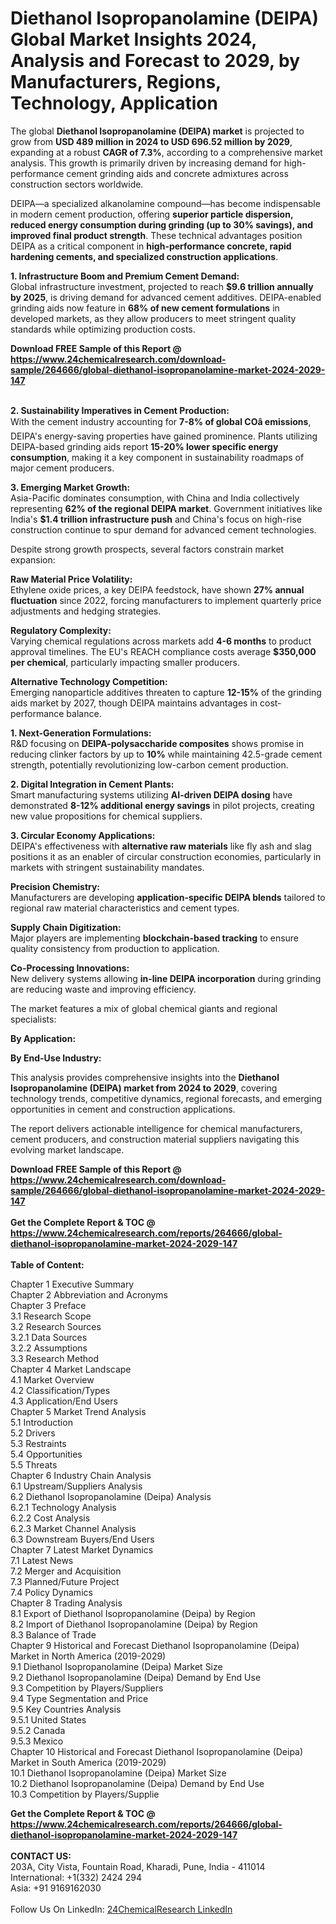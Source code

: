 <h1>Diethanol Isopropanolamine (DEIPA) Global Market Insights 2024, Analysis and Forecast to 2029, by Manufacturers, Regions, Technology, Application</h1><p>The global <strong>Diethanol Isopropanolamine (DEIPA) market</strong> is projected to grow from <strong>USD 489 million in 2024 to USD 696.52 million by 2029</strong>, expanding at a robust <strong>CAGR of 7.3%</strong>, according to a comprehensive market analysis. This growth is primarily driven by increasing demand for high-performance cement grinding aids and concrete admixtures across construction sectors worldwide.</p><p>DEIPA—a specialized alkanolamine compound—has become indispensable in modern cement production, offering <strong>superior particle dispersion, reduced energy consumption during grinding (up to 30% savings), and improved final product strength</strong>. These technical advantages position DEIPA as a critical component in <strong>high-performance concrete, rapid hardening cements, and specialized construction applications</strong>.</p><p><strong>1. Infrastructure Boom and Premium Cement Demand:</strong><br>
Global infrastructure investment, projected to reach <strong>$9.6 trillion annually by 2025</strong>, is driving demand for advanced cement additives. DEIPA-enabled grinding aids now feature in <strong>68% of new cement formulations</strong> in developed markets, as they allow producers to meet stringent quality standards while optimizing production costs.</p><div><b>Download FREE Sample of this Report @ 
            <a href="https://www.24chemicalresearch.com/download-sample/264666/global-diethanol-isopropanolamine-market-2024-2029-147">
            https://www.24chemicalresearch.com/download-sample/264666/global-diethanol-isopropanolamine-market-2024-2029-147</a></b></div><br><p><strong>2. Sustainability Imperatives in Cement Production:</strong><br>
With the cement industry accounting for <strong>7-8% of global COâ emissions</strong>, DEIPA's energy-saving properties have gained prominence. Plants utilizing DEIPA-based grinding aids report <strong>15-20% lower specific energy consumption</strong>, making it a key component in sustainability roadmaps of major cement producers.</p><p><strong>3. Emerging Market Growth:</strong><br>
Asia-Pacific dominates consumption, with China and India collectively representing <strong>62% of the regional DEIPA market</strong>. Government initiatives like India's <strong>$1.4 trillion infrastructure push</strong> and China's focus on high-rise construction continue to spur demand for advanced cement technologies.</p><p>Despite strong growth prospects, several factors constrain market expansion:</p><p><strong>Raw Material Price Volatility:</strong><br>
    Ethylene oxide prices, a key DEIPA feedstock, have shown <strong>27% annual fluctuation</strong> since 2022, forcing manufacturers to implement quarterly price adjustments and hedging strategies.</p><p><strong>Regulatory Complexity:</strong><br>
    Varying chemical regulations across markets add <strong>4-6 months</strong> to product approval timelines. The EU's REACH compliance costs average <strong>$350,000 per chemical</strong>, particularly impacting smaller producers.</p><p><strong>Alternative Technology Competition:</strong><br>
    Emerging nanoparticle additives threaten to capture <strong>12-15%</strong> of the grinding aids market by 2027, though DEIPA maintains advantages in cost-performance balance.</p><p><strong>1. Next-Generation Formulations:</strong><br>
R&amp;D focusing on <strong>DEIPA-polysaccharide composites</strong> shows promise in reducing clinker factors by up to <strong>10%</strong> while maintaining 42.5-grade cement strength, potentially revolutionizing low-carbon cement production.</p><p><strong>2. Digital Integration in Cement Plants:</strong><br>
Smart manufacturing systems utilizing <strong>AI-driven DEIPA dosing</strong> have demonstrated <strong>8-12% additional energy savings</strong> in pilot projects, creating new value propositions for chemical suppliers.</p><p><strong>3. Circular Economy Applications:</strong><br>
DEIPA's effectiveness with <strong>alternative raw materials</strong> like fly ash and slag positions it as an enabler of circular construction economies, particularly in markets with stringent sustainability mandates.</p><p><strong>Precision Chemistry:</strong><br>
    Manufacturers are developing <strong>application-specific DEIPA blends</strong> tailored to regional raw material characteristics and cement types.</p><p><strong>Supply Chain Digitization:</strong><br>
    Major players are implementing <strong>blockchain-based tracking</strong> to ensure quality consistency from production to application.</p><p><strong>Co-Processing Innovations:</strong><br>
    New delivery systems allowing <strong>in-line DEIPA incorporation</strong> during grinding are reducing waste and improving efficiency.</p><p>The market features a mix of global chemical giants and regional specialists:</p><p><strong>By Application:</strong></p><p><strong>By End-Use Industry:</strong></p><p>This analysis provides comprehensive insights into the <strong>Diethanol Isopropanolamine (DEIPA) market from 2024 to 2029</strong>, covering technology trends, competitive dynamics, regional forecasts, and emerging opportunities in cement and construction applications.</p><p>The report delivers actionable intelligence for chemical manufacturers, cement producers, and construction material suppliers navigating this evolving market landscape.</p><div><b>Download FREE Sample of this Report @ 
            <a href="https://www.24chemicalresearch.com/download-sample/264666/global-diethanol-isopropanolamine-market-2024-2029-147">
            https://www.24chemicalresearch.com/download-sample/264666/global-diethanol-isopropanolamine-market-2024-2029-147</a></b></div><br><div><b>Get the Complete Report & TOC @ 
            <a href="https://www.24chemicalresearch.com/reports/264666/global-diethanol-isopropanolamine-market-2024-2029-147">
            https://www.24chemicalresearch.com/reports/264666/global-diethanol-isopropanolamine-market-2024-2029-147</a></b></div><br>
            <b>Table of Content:</b><p>Chapter 1 Executive Summary<br />
Chapter 2 Abbreviation and Acronyms<br />
Chapter 3 Preface<br />
3.1 Research Scope<br />
3.2 Research Sources<br />
3.2.1 Data Sources<br />
3.2.2 Assumptions<br />
3.3 Research Method<br />
Chapter 4 Market Landscape<br />
4.1 Market Overview<br />
4.2 Classification/Types<br />
4.3 Application/End Users<br />
Chapter 5 Market Trend Analysis<br />
5.1 Introduction<br />
5.2 Drivers<br />
5.3 Restraints<br />
5.4 Opportunities<br />
5.5 Threats<br />
Chapter 6 Industry Chain Analysis<br />
6.1 Upstream/Suppliers Analysis<br />
6.2 Diethanol Isopropanolamine (Deipa) Analysis<br />
6.2.1 Technology Analysis<br />
6.2.2 Cost Analysis<br />
6.2.3 Market Channel Analysis<br />
6.3 Downstream Buyers/End Users<br />
Chapter 7 Latest Market Dynamics<br />
7.1 Latest News<br />
7.2 Merger and Acquisition<br />
7.3 Planned/Future Project<br />
7.4 Policy Dynamics<br />
Chapter 8 Trading Analysis<br />
8.1 Export of Diethanol Isopropanolamine (Deipa) by Region<br />
8.2 Import of Diethanol Isopropanolamine (Deipa) by Region<br />
8.3 Balance of Trade<br />
Chapter 9 Historical and Forecast Diethanol Isopropanolamine (Deipa) Market in North America (2019-2029)<br />
9.1 Diethanol Isopropanolamine (Deipa) Market Size<br />
9.2 Diethanol Isopropanolamine (Deipa) Demand by End Use<br />
9.3 Competition by Players/Suppliers<br />
9.4 Type Segmentation and Price<br />
9.5 Key Countries Analysis<br />
9.5.1 United States<br />
9.5.2 Canada<br />
9.5.3 Mexico<br />
Chapter 10 Historical and Forecast Diethanol Isopropanolamine (Deipa) Market in South America (2019-2029)<br />
10.1 Diethanol Isopropanolamine (Deipa) Market Size<br />
10.2 Diethanol Isopropanolamine (Deipa) Demand by End Use<br />
10.3 Competition by Players/Supplie</p><div><b>Get the Complete Report & TOC @ 
            <a href="https://www.24chemicalresearch.com/reports/264666/global-diethanol-isopropanolamine-market-2024-2029-147">
            https://www.24chemicalresearch.com/reports/264666/global-diethanol-isopropanolamine-market-2024-2029-147</a></b></div><br><b>CONTACT US:</b><br>
            203A, City Vista, Fountain Road, Kharadi, Pune, India - 411014<br>
            International: +1(332) 2424 294<br>
            Asia: +91 9169162030 <br><br>
            Follow Us On LinkedIn: <a href="https://www.linkedin.com/company/24chemicalresearch/">24ChemicalResearch LinkedIn</a>